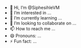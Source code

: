 - 👋 Hi, I’m @SiphesihleVM
- 👀 I’m interested in ...
- 🌱 I’m currently learning ...
- 💞️ I’m looking to collaborate on ...
- 📫 How to reach me ...
- 😄 Pronouns: ...
- ⚡ Fun fact: ...

<!---
SiphesihleVM/SiphesihleVM is a ✨ special ✨ repository because its `README.md` (this file) appears on your GitHub profile.
You can click the Preview link to take a look at your changes.
--->
